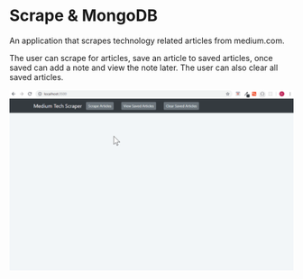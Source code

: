 # Scrape & MongoDB

An application that scrapes technology related articles from medium.com.

The user can scrape for articles, save an article to saved articles, once saved can add a note and view the note later.
The user can also clear all saved articles.

![My image](https://github.com/chrislewisjones/Scrape/blob/master/public/assets/img/mediumscrape.gif)

